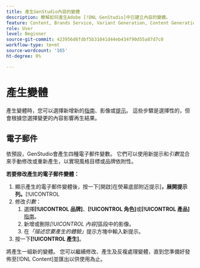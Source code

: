 ```yaml
---
title: 產生GenStudio內容的變體
description: 瞭解如何產生Adobe [!DNL GenStudio]中已建立內容的變體。
feature: Content, Brands Service, Variant Generation, Content Generation
role: User
level: Beginner
source-git-commit: 423956d6fdbf5b31041d44eb434f90d55a87d7c0
workflow-type: tm+mt
source-wordcount: '165'
ht-degree: 0%

---
```



# 產生變體

產生變體時，您可以選擇新增新的[指南](/help/user-guide/guidelines/overview.md)、影像或[提示](/help/user-guide/effective-prompts.md)。 這些步驟是選擇性的，但會根據您選擇變更的內容影響再生結果。

## 電子郵件

依預設，GenStudio會產生四種電子郵件變數。 它們可以使用新提示和&#x200B;_引數_&#x200B;混合來手動修改或重新產生，以實現風格目標或品牌依附性。

**若要修改產生的電子郵件變體：**

1. 顯示產生的電子郵件變體後，按一下[開啟]在熒幕底部附近提示&#x200B;]**，展開提示列。**[!UICONTROL 
1. 修改&#x200B;_引數_：
   1. 選擇&#x200B;**[!UICONTROL 品牌]**、**[!UICONTROL 角色]**&#x200B;或&#x200B;**[!UICONTROL 產品]** [指南](/help/user-guide/guidelines/overview.md)。
   1. 新增或刪除&#x200B;_[!UICONTROL 內容]_&#x200B;區段中的影像。
   1. 在&#x200B;_「描述您要產生的體驗」_&#x200B;提示方塊中輸入新提示。
1. 按一下&#x200B;**[!UICONTROL 產生]**。

將產生一組新的變體。 您可以繼續修改、產生及反複處理變體，直到您準備好發佈至[!DNL Content]並匯出以供使用為止。

